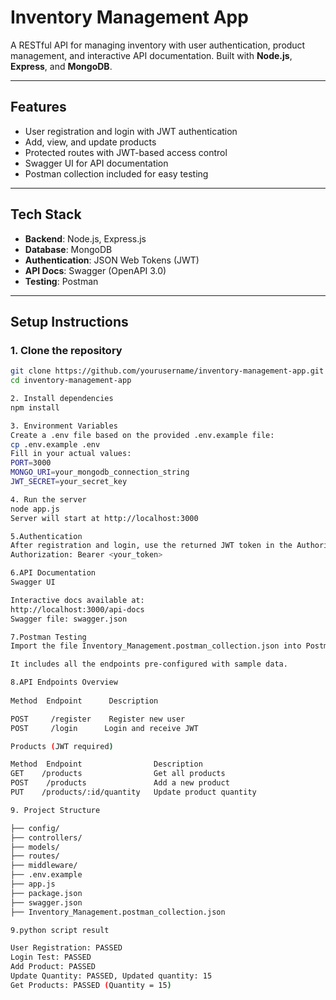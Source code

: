 #  Inventory Management App

A RESTful API for managing inventory with user authentication, product management, and interactive API documentation. Built with **Node.js**, **Express**, and **MongoDB**.

---

##  Features

-  User registration and login with JWT authentication
-  Add, view, and update products
-  Protected routes with JWT-based access control
-  Swagger UI for API documentation
-  Postman collection included for easy testing

---

##  Tech Stack

- **Backend**: Node.js, Express.js
- **Database**: MongoDB
- **Authentication**: JSON Web Tokens (JWT)
- **API Docs**: Swagger (OpenAPI 3.0)
- **Testing**: Postman

---

##  Setup Instructions

### 1. Clone the repository

```bash
git clone https://github.com/yourusername/inventory-management-app.git
cd inventory-management-app

2. Install dependencies
npm install

3. Environment Variables
Create a .env file based on the provided .env.example file:
cp .env.example .env
Fill in your actual values:
PORT=3000
MONGO_URI=your_mongodb_connection_string
JWT_SECRET=your_secret_key

4. Run the server
node app.js
Server will start at http://localhost:3000

5.Authentication
After registration and login, use the returned JWT token in the Authorization header as:
Authorization: Bearer <your_token>

6.API Documentation
Swagger UI

Interactive docs available at:
http://localhost:3000/api-docs
Swagger file: swagger.json

7.Postman Testing
Import the file Inventory_Management.postman_collection.json into Postman.

It includes all the endpoints pre-configured with sample data.

8.API Endpoints Overview
 
Method	Endpoint	  Description

POST	 /register	  Register new user
POST	 /login	     Login and receive JWT

Products (JWT required)

Method	Endpoint	            Description
GET	   /products	            Get all products
POST	/products	            Add a new product
PUT	   /products/:id/quantity	Update product quantity

9. Project Structure

├── config/
├── controllers/
├── models/
├── routes/
├── middleware/
├── .env.example
├── app.js
├── package.json
├── swagger.json
├── Inventory_Management.postman_collection.json

9.python script result 

User Registration: PASSED
Login Test: PASSED
Add Product: PASSED
Update Quantity: PASSED, Updated quantity: 15
Get Products: PASSED (Quantity = 15)


